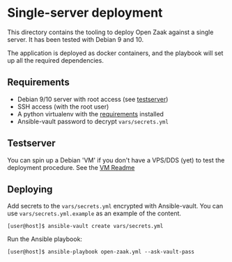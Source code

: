 # Single-server deployment

This directory contains the tooling to deploy Open Zaak against a single
server. It has been tested with Debian 9 and 10.

The application is deployed as docker containers, and the playbook will
set up all the required dependencies.

## Requirements

* Debian 9/10 server with root access (see [testserver](#testserver))
* SSH access (with the root user)
* A python virtualenv with the [requirements](../requirements.txt) installed
* Ansible-vault password to decrypt `vars/secrets.yml`

## Testserver

You can spin up a Debian 'VM' if you don't have a VPS/DDS (yet) to test the
deployment procedure. See the [VM Readme](./vm/README.md)

## Deploying
Add secrets to the `vars/secrets.yml` encrypted with Ansible-vault.
You can use `vars/secrets.yml.example` as an example of the content.

```shell
[user@host]$ ansible-vault create vars/secrets.yml
```

Run the Ansible playbook:

```shell
[user@host]$ ansible-playbook open-zaak.yml --ask-vault-pass
```
